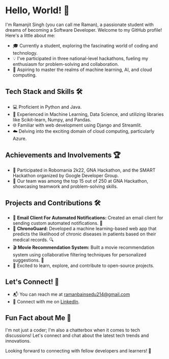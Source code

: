 # Hello, World! 👋

I'm Ramanjit Singh (you can call me Raman), a passionate student with dreams of becoming a Software Developer. Welcome to my GitHub profile! Here's a little about me:

- 🎓 Currently a student, exploring the fascinating world of coding and technology.
- 💡 I've participated in three national-level hackathons, fueling my enthusiasm for problem-solving and collaboration.
- 🚀 Aspiring to master the realms of machine learning, AI, and cloud computing.

## Tech Stack and Skills 🛠️

- 💻 Proficient in Python and Java.
- 🤖 Experienced in Machine Learning, Data Science, and utilizing libraries like Scikit-learn, Numpy, and Pandas.
- 🌐 Familiar with web development using Django and Streamlit.
- ☁️ Delving into the exciting domain of cloud computing, particularly Azure.

## Achievements and Involvements 🏆

- 🏅 Participated in Robomania 2k22, GNA Hackathon, and the SMART Hackathon organized by Google Developer Group.
- 🥈 Our team was among the top 15 out of 250 at GNA Hackathon, showcasing teamwork and problem-solving skills.

## Projects and Contributions 🛠️


- 📧 **Email Client For Automated Notifications:** Created an email client for sending custom automated notifications. 🚀
- 🧪 **ChronoGuard:** Developed a machine learning-based web app that predicts the likelihood of chronic diseases in patients based on their medical records. 🔍
- 🎬 **Movie Recommendation System:** Built a movie recommendation system using collaborative filtering techniques for personalized suggestions. 🍿
- 🔗 Excited to learn, explore, and contribute to open-source projects.


## Let's Connect! 🤝

- 📬 You can reach me at ramanbainsedu214@gmail.com
- 💼 Connect with me on [LinkedIn](https://www.linkedin.com/in/ramanbainsedu214/).

## Fun Fact about Me 🎉

I'm not just a coder; I'm also a chatterbox when it comes to tech discussions! Let's connect and chat about the latest tech trends and innovations.

Looking forward to connecting with fellow developers and learners! 🌟



<!--
**RamanjitSingh2027825/RamanjitSingh2027825** is a ✨ _special_ ✨ repository because its `README.md` (this file) appears on your GitHub profile.

Here are some ideas to get you started:

- 🔭 I’m currently working on ...
- 🌱 I’m currently learning ...
- 👯 I’m looking to collaborate on ...
- 🤔 I’m looking for help with ...
- 💬 Ask me about ...
- 📫 How to reach me: ...
- 😄 Pronouns: ...
- ⚡ Fun fact: ...
-->

